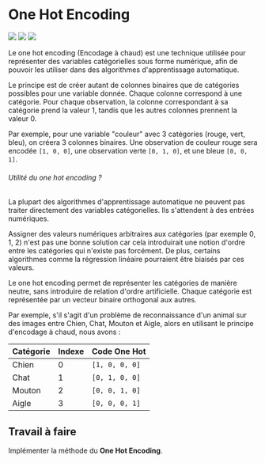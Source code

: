 # One Hot Encoding
![](https://img.shields.io/badge/duration-02H-yellow)
![](https://img.shields.io/badge/lastest-2024--07--12-success)
![](https://img.shields.io/badge/contact-dr.mokira%40gmail.com-blueviolet)

Le one hot encoding (Encodage à chaud) est une technique utilisée
pour représenter des variables
catégorielles sous forme numérique, afin de pouvoir les utiliser
dans des algorithmes d'apprentissage automatique.

Le principe est de créer autant de colonnes binaires que de catégories
possibles pour une variable donnée. Chaque colonne correspond à une catégorie.
Pour chaque observation, la colonne correspondant à sa catégorie prend
la valeur $1$, tandis que les autres colonnes prennent la valeur $0$.

Par exemple, pour une variable "couleur" avec $3$ catégories
(rouge, vert, bleu), on créera $3$ colonnes binaires. Une observation
de couleur rouge sera encodée `[1, 0, 0]`, une observation verte `[0, 1, 0]`,
et une bleue `[0, 0, 1]`.

###### Utilité du one hot encoding ?
La plupart des algorithmes d'apprentissage automatique ne peuvent pas traiter 
directement des variables catégorielles. Ils s'attendent à des entrées
numériques. 

Assigner des valeurs numériques arbitraires aux catégories
(par exemple 0, 1, 2) n'est pas une bonne solution car cela introduirait
une notion d'ordre entre les catégories qui n'existe pas forcément. De plus, 
certains algorithmes comme la régression linéaire pourraient être biaisés
par ces valeurs.

Le one hot encoding permet de représenter les catégories de manière neutre,
sans introduire de relation d'ordre artificielle. Chaque catégorie
est représentée par un vecteur binaire orthogonal aux autres.

Par exemple, s'il s'agit d'un problème de reconnaissance d'un animal
sur des images entre Chien, Chat, Mouton et Aigle, alors en utilisant
le principe d'encodage à chaud, nous avons :

| Catégorie | Indexe    | Code One Hot   |
|-----------|-----------|----------------|
|  Chien    |   $0$     | `[1, 0, 0, 0]` |
|  Chat     |   $1$     | `[0, 1, 0, 0]` |
|  Mouton   |   $2$     | `[0, 0, 1, 0]` |
|  Aigle    |   $3$     | `[0, 0, 0, 1]` |


## Travail à faire
Implémenter la méthode du **One Hot Encoding**.
